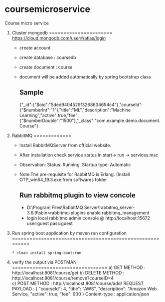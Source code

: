 # coursemicroservice
Course micro service


1) Cluster mongodb
======================
https://cloud.mongodb.com/user#/atlas/login
    * create account 
    * create database : coursedb
    * create document : course
    * document will be added automatically by spring bootstrap class   

      Sample
      -------
      {"_id":{"$oid":"5ded9404529f3268634654c4"},"courseId":{"$numberInt":"1"},"title":"ML","description":"Machine   Learning","active":true,"fee":{"$numberDouble":"1500"},"_class":"com.example.demo.document.Course"}

2) RabbitMQ
=============
    * Install RabbitMQServer from official website. 
    * After installation check service status in start-> run -> services.msc
    * Observation: Status: Running, Startup type: Automatic
    * Note:The pre-requisite for RabbitMQ is Erlang. (Install OTP_win64_19.3.exe from softwares folder
   
      Run rabbitmq plugin to view concole
      --------------------------------
       *  D:\Program Files\RabbitMQ Server\rabbitmq_server-3.6.9\sbin>rabbitmq-plugins enable rabbitmq_management
       *  login local rabbitmq admin console @ http://localhost:15672
      user:guest
      pass:guest

3) Run spring boot application by maven run configuration
=========================================================

       * clean install spring-boot:run


4) verify the output via POSTMAN
=================================
        a) GET METHOD    : http://localhost:8081/course/get
        b) DELETE METHOD : http://localhost:8081/course/remove?courseID=4              
        c) POST METHOD   : http://localhost:8081/course/add/
                REQUEST PAYLOAD :  {  "courseId": 4,  "title": "AWS",  "description": "Amazon Web Service,  "active": true,  "fee": 900 }
                Content-type : application/json

